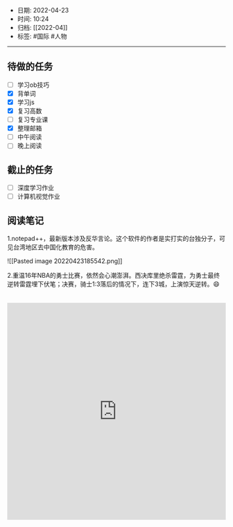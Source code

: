 - 日期: 2022-04-23
- 时间: 10:24
- 归档: [[2022-04]]
- 标签: #国际 #人物 
---

## 待做的任务

- [ ] 学习ob技巧
- [x] 背单词
- [x] 学习js
- [x] 复习高数
- [ ] 复习专业课
- [x] 整理邮箱
- [ ] 中午阅读
- [ ] 晚上阅读

## 截止的任务

- [ ] 深度学习作业
- [ ] 计算机视觉作业

## 阅读笔记

1.notepad++，最新版本涉及反华言论。这个软件的作者是实打实的台独分子，可见台湾地区去中国化教育的危害。

![[Pasted image 20220423185542.png]]

2.重温16年NBA的勇士比赛，依然会心潮澎湃。西决库里绝杀雷霆，为勇士最终逆转雷霆埋下伏笔；决赛，骑士1:3落后的情况下，连下3城，上演惊天逆转。😄
<iframe src="https://player.bilibili.com/player.html?aid=497601800&bvid=BV1VK411L7YT&cid=173671550&page=1"scrolling="no" border="0" frameborder="no" framespacing="0" allowfullscreen="true" style="width: 100%; height: 500px; max-width: 100%；align:center; padding:20px 0;"> </iframe>